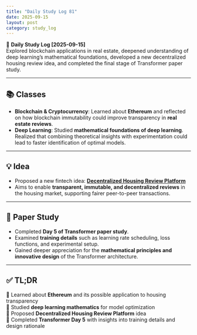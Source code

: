 ```yaml
---
title: "Daily Study Log 81"
date: 2025-09-15
layout: post
category: study_log
---
```


🧠 **Daily Study Log [2025-09-15]**  
Explored blockchain applications in real estate, deepened understanding of deep learning’s mathematical foundations, developed a new decentralized housing review idea, and completed the final stage of Transformer paper study.  

---

## 📚 Classes  
- **Blockchain & Cryptocurrency**: Learned about **Ethereum** and reflected on how blockchain immutability could improve transparency in **real estate reviews**.  
- **Deep Learning**: Studied **mathematical foundations of deep learning**. Realized that combining theoretical insights with experimentation could lead to faster identification of optimal models.  

---

## 💡 Idea  
- Proposed a new fintech idea: **[Decentralized Housing Review Platform](https://github.com/hojjang98/ideas/blob/main/fintech/decentralized_housing_review_platform.md)**  
- Aims to enable **transparent, immutable, and decentralized reviews** in the housing market, supporting fairer peer-to-peer transactions.  

---

## 📖 Paper Study  
- Completed **Day 5 of Transformer paper study**.  
- Examined **training details** such as learning rate scheduling, loss functions, and experimental setup.  
- Gained deeper appreciation for the **mathematical principles and innovative design** of the Transformer architecture.  

---

## ✅ TL;DR  
📍 Learned about **Ethereum** and its possible application to housing transparency  
📍 Studied **deep learning mathematics** for model optimization  
📍 Proposed **Decentralized Housing Review Platform** idea  
📍 Completed **Transformer Day 5** with insights into training details and design rationale  

